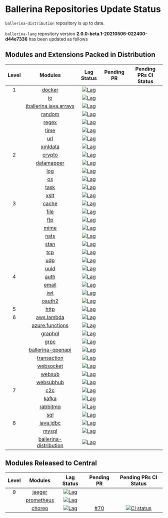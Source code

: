 # Ballerina Repositories Update Status
`ballerina-distribution` repository is up to date.<br>
<br>`ballerina-lang` repository version **2.0.0-beta.1-20210506-022400-d44e7336** has been updated as follows
## Modules and Extensions Packed in Distribution
| Level | Modules | Lag Status | Pending PR | Pending PRs CI Status |
|:---:|:---:|:---:|:---:|:---:|
| 1 | [docker](https://github.com/ballerina-platform/module-ballerina-docker) | [![Lag](https://img.shields.io/badge/lag-0%20days-brightgreen)](#) | []() |  |
|  | [io](https://github.com/ballerina-platform/module-ballerina-io) | [![Lag](https://img.shields.io/badge/lag-0%20days-brightgreen)](#) | []() |  |
|  | [jballerina.java.arrays](https://github.com/ballerina-platform/module-ballerina-jballerina.java.arrays) | [![Lag](https://img.shields.io/badge/lag-0%20days-brightgreen)](#) | []() |  |
|  | [random](https://github.com/ballerina-platform/module-ballerina-random) | [![Lag](https://img.shields.io/badge/lag-0%20days-brightgreen)](#) | []() |  |
|  | [regex](https://github.com/ballerina-platform/module-ballerina-regex) | [![Lag](https://img.shields.io/badge/lag-0%20days-brightgreen)](#) | []() |  |
|  | [time](https://github.com/ballerina-platform/module-ballerina-time) | [![Lag](https://img.shields.io/badge/lag-0%20days-brightgreen)](#) | []() |  |
|  | [url](https://github.com/ballerina-platform/module-ballerina-url) | [![Lag](https://img.shields.io/badge/lag-0%20days-brightgreen)](#) | []() |  |
|  | [xmldata](https://github.com/ballerina-platform/module-ballerina-xmldata) | [![Lag](https://img.shields.io/badge/lag-0%20days-brightgreen)](#) | []() |  |
| 2 | [crypto](https://github.com/ballerina-platform/module-ballerina-crypto) | [![Lag](https://img.shields.io/badge/lag-0%20days-brightgreen)](#) | []() |  |
|  | [datamapper](https://github.com/ballerina-platform/module-ballerinax-datamapper) | [![Lag](https://img.shields.io/badge/lag-0%20days-brightgreen)](#) | []() |  |
|  | [log](https://github.com/ballerina-platform/module-ballerina-log) | [![Lag](https://img.shields.io/badge/lag-0%20days-brightgreen)](#) | []() |  |
|  | [os](https://github.com/ballerina-platform/module-ballerina-os) | [![Lag](https://img.shields.io/badge/lag-0%20days-brightgreen)](#) | []() |  |
|  | [task](https://github.com/ballerina-platform/module-ballerina-task) | [![Lag](https://img.shields.io/badge/lag-0%20days-brightgreen)](#) | []() |  |
|  | [xslt](https://github.com/ballerina-platform/module-ballerina-xslt) | [![Lag](https://img.shields.io/badge/lag-0%20days-brightgreen)](#) | []() |  |
| 3 | [cache](https://github.com/ballerina-platform/module-ballerina-cache) | [![Lag](https://img.shields.io/badge/lag-0%20days-brightgreen)](#) | []() |  |
|  | [file](https://github.com/ballerina-platform/module-ballerina-file) | [![Lag](https://img.shields.io/badge/lag-0%20days-brightgreen)](#) | []() |  |
|  | [ftp](https://github.com/ballerina-platform/module-ballerina-ftp) | [![Lag](https://img.shields.io/badge/lag-0%20days-brightgreen)](#) | []() |  |
|  | [mime](https://github.com/ballerina-platform/module-ballerina-mime) | [![Lag](https://img.shields.io/badge/lag-0%20days-brightgreen)](#) | []() |  |
|  | [nats](https://github.com/ballerina-platform/module-ballerinax-nats) | [![Lag](https://img.shields.io/badge/lag-0%20days-brightgreen)](#) | []() |  |
|  | [stan](https://github.com/ballerina-platform/module-ballerinax-stan) | [![Lag](https://img.shields.io/badge/lag-0%20days-brightgreen)](#) | []() |  |
|  | [tcp](https://github.com/ballerina-platform/module-ballerina-tcp) | [![Lag](https://img.shields.io/badge/lag-0%20days-brightgreen)](#) | []() |  |
|  | [udp](https://github.com/ballerina-platform/module-ballerina-udp) | [![Lag](https://img.shields.io/badge/lag-0%20days-brightgreen)](#) | []() |  |
|  | [uuid](https://github.com/ballerina-platform/module-ballerina-uuid) | [![Lag](https://img.shields.io/badge/lag-0%20days-brightgreen)](#) | []() |  |
| 4 | [auth](https://github.com/ballerina-platform/module-ballerina-auth) | [![Lag](https://img.shields.io/badge/lag-0%20days-brightgreen)](#) | []() |  |
|  | [email](https://github.com/ballerina-platform/module-ballerina-email) | [![Lag](https://img.shields.io/badge/lag-0%20days-brightgreen)](#) | []() |  |
|  | [jwt](https://github.com/ballerina-platform/module-ballerina-jwt) | [![Lag](https://img.shields.io/badge/lag-0%20days-brightgreen)](#) | []() |  |
|  | [oauth2](https://github.com/ballerina-platform/module-ballerina-oauth2) | [![Lag](https://img.shields.io/badge/lag-0%20days-brightgreen)](#) | []() |  |
| 5 | [http](https://github.com/ballerina-platform/module-ballerina-http) | [![Lag](https://img.shields.io/badge/lag-0%20days-brightgreen)](#) | []() |  |
| 6 | [aws.lambda](https://github.com/ballerina-platform/module-ballerinax-aws.lambda) | [![Lag](https://img.shields.io/badge/lag-0%20days-brightgreen)](#) | []() |  |
|  | [azure.functions](https://github.com/ballerina-platform/module-ballerinax-azure.functions) | [![Lag](https://img.shields.io/badge/lag-0%20days-brightgreen)](#) | []() |  |
|  | [graphql](https://github.com/ballerina-platform/module-ballerina-graphql) | [![Lag](https://img.shields.io/badge/lag-0%20days-brightgreen)](#) | []() |  |
|  | [grpc](https://github.com/ballerina-platform/module-ballerina-grpc) | [![Lag](https://img.shields.io/badge/lag-0%20days-brightgreen)](#) | []() |  |
|  | [ballerina-openapi](https://github.com/ballerina-platform/ballerina-openapi) | [![Lag](https://img.shields.io/badge/lag-0%20days-brightgreen)](#) | []() |  |
|  | [transaction](https://github.com/ballerina-platform/module-ballerinai-transaction) | [![Lag](https://img.shields.io/badge/lag-0%20days-brightgreen)](#) | []() |  |
|  | [websocket](https://github.com/ballerina-platform/module-ballerina-websocket) | [![Lag](https://img.shields.io/badge/lag-0%20days-brightgreen)](#) | []() |  |
|  | [websub](https://github.com/ballerina-platform/module-ballerina-websub) | [![Lag](https://img.shields.io/badge/lag-0%20days-brightgreen)](#) | []() |  |
|  | [websubhub](https://github.com/ballerina-platform/module-ballerina-websubhub) | [![Lag](https://img.shields.io/badge/lag-0%20days-brightgreen)](#) | []() |  |
| 7 | [c2c](https://github.com/ballerina-platform/module-ballerina-c2c) | [![Lag](https://img.shields.io/badge/lag-0%20days-brightgreen)](#) | []() |  |
|  | [kafka](https://github.com/ballerina-platform/module-ballerinax-kafka) | [![Lag](https://img.shields.io/badge/lag-0%20days-brightgreen)](#) | []() |  |
|  | [rabbitmq](https://github.com/ballerina-platform/module-ballerinax-rabbitmq) | [![Lag](https://img.shields.io/badge/lag-0%20days-brightgreen)](#) | []() |  |
|  | [sql](https://github.com/ballerina-platform/module-ballerina-sql) | [![Lag](https://img.shields.io/badge/lag-0%20days-brightgreen)](#) | []() |  |
| 8 | [java.jdbc](https://github.com/ballerina-platform/module-ballerinax-java.jdbc) | [![Lag](https://img.shields.io/badge/lag-0%20days-brightgreen)](#) | []() |  |
|  | [mysql](https://github.com/ballerina-platform/module-ballerinax-mysql) | [![Lag](https://img.shields.io/badge/lag-0%20days-brightgreen)](#) | []() |  |
|  | [ballerina-distribution](https://github.com/ballerina-platform/ballerina-distribution) | [![Lag](https://img.shields.io/badge/lag-0%20days-brightgreen)](#) | []() |  |
## Modules Released to Central
| Level | Modules | Lag Status | Pending PR | Pending PRs CI Status |
|:---:|:---:|:---:|:---:|:---:|
| 9 | [jaeger](https://github.com/ballerina-platform/module-ballerinax-jaeger) | [![Lag](https://img.shields.io/badge/lag-6%20days-red)](#) | []() |  |
|  | [prometheus](https://github.com/ballerina-platform/module-ballerinax-prometheus) | [![Lag](https://img.shields.io/badge/lag-6%20days-red)](#) | []() |  |
|  | [choreo](https://github.com/ballerina-platform/module-ballerinax-choreo) | [![Lag](https://img.shields.io/badge/lag-12.5%20days-red)](#) | [#70](https://github.com/ballerina-platform/module-ballerinax-choreo/pull/70) | [![CI status](https://img.shields.io/github/status/contexts/pulls/ballerina-platform/module-ballerinax-choreo/70)](https://github.com/ballerina-platform/module-ballerinax-choreo/pulls) |
